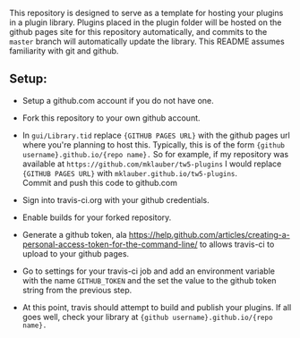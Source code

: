 
This repository is designed to serve as a template for hosting your plugins in a plugin library.  Plugins placed in the plugin 
folder will be hosted on the github pages site for this repository automatically, and commits to the `master` branch will 
automatically update the library.  This README assumes familiarity with git and github.


## Setup:

* Setup a github.com account if you do not have one.  

* Fork this repository to your own github account.  

* In `gui/Library.tid` replace `{GITHUB PAGES URL}` with the github pages url where you're planning to host this.  Typically, 
this is of the form `{github username}.github.io/{repo name}.`  So for example, if my repository was available at 
`https://github.com/mklauber/tw5-plugins` I would replace `{GITHUB PAGES URL}` with `mklauber.github.io/tw5-plugins`.  
Commit and push this code to github.com

* Sign into travis-ci.org with your github credentials.  

* Enable builds for your forked repository.

* Generate a github token, ala https://help.github.com/articles/creating-a-personal-access-token-for-the-command-line/ to 
allows travis-ci to upload to your github pages.  

* Go to settings for your travis-ci job and add an environment variable with the name `GITHUB_TOKEN` and the set the value to 
the github token string from the previous step.

* At this point, travis should attempt to build and publish your plugins.  If all goes well, check your library at 
`{github username}.github.io/{repo name}.`


